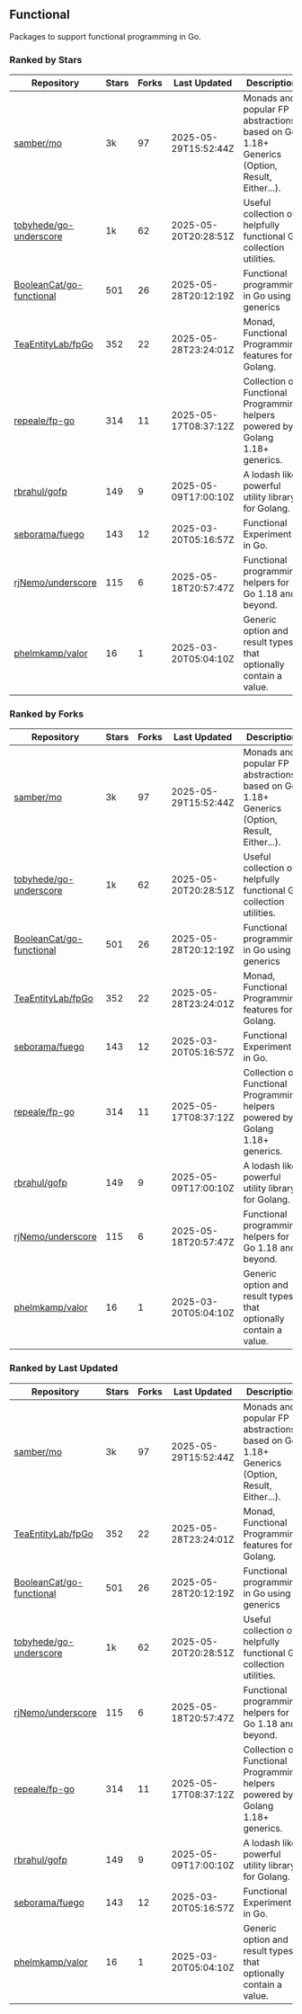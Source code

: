 ## Functional

Packages to support functional programming in Go.

### Ranked by Stars

| Repository | Stars | Forks | Last Updated | Description | 
|------------|-------|-------|--------------|-------------|
| [samber/mo](https://github.com/samber/mo) | 3k | 97 | 2025-05-29T15:52:44Z |  Monads and popular FP abstractions, based on Go 1.18+ Generics (Option, Result, Either...). |
| [tobyhede/go-underscore](https://github.com/tobyhede/go-underscore) | 1k | 62 | 2025-05-20T20:28:51Z |  Useful collection of helpfully functional Go collection utilities. |
| [BooleanCat/go-functional](https://github.com/BooleanCat/go-functional) | 501 | 26 | 2025-05-28T20:12:19Z |  Functional programming in Go using generics |
| [TeaEntityLab/fpGo](https://github.com/TeaEntityLab/fpGo) | 352 | 22 | 2025-05-28T23:24:01Z |  Monad, Functional Programming features for Golang. |
| [repeale/fp-go](https://github.com/repeale/fp-go) | 314 | 11 | 2025-05-17T08:37:12Z |  Collection of Functional Programming helpers powered by Golang 1.18+ generics. |
| [rbrahul/gofp](https://github.com/rbrahul/gofp) | 149 | 9 | 2025-05-09T17:00:10Z |  A lodash like powerful utility library for Golang. |
| [seborama/fuego](https://github.com/seborama/fuego) | 143 | 12 | 2025-03-20T05:16:57Z |  Functional Experiment in Go. |
| [rjNemo/underscore](https://github.com/rjNemo/underscore) | 115 | 6 | 2025-05-18T20:57:47Z |  Functional programming helpers for Go 1.18 and beyond. |
| [phelmkamp/valor](https://github.com/phelmkamp/valor) | 16 | 1 | 2025-03-20T05:04:10Z |  Generic option and result types that optionally contain a value. |

### Ranked by Forks

| Repository | Stars | Forks | Last Updated | Description | 
|------------|-------|-------|--------------|-------------|
| [samber/mo](https://github.com/samber/mo) | 3k | 97 | 2025-05-29T15:52:44Z |  Monads and popular FP abstractions, based on Go 1.18+ Generics (Option, Result, Either...). |
| [tobyhede/go-underscore](https://github.com/tobyhede/go-underscore) | 1k | 62 | 2025-05-20T20:28:51Z |  Useful collection of helpfully functional Go collection utilities. |
| [BooleanCat/go-functional](https://github.com/BooleanCat/go-functional) | 501 | 26 | 2025-05-28T20:12:19Z |  Functional programming in Go using generics |
| [TeaEntityLab/fpGo](https://github.com/TeaEntityLab/fpGo) | 352 | 22 | 2025-05-28T23:24:01Z |  Monad, Functional Programming features for Golang. |
| [seborama/fuego](https://github.com/seborama/fuego) | 143 | 12 | 2025-03-20T05:16:57Z |  Functional Experiment in Go. |
| [repeale/fp-go](https://github.com/repeale/fp-go) | 314 | 11 | 2025-05-17T08:37:12Z |  Collection of Functional Programming helpers powered by Golang 1.18+ generics. |
| [rbrahul/gofp](https://github.com/rbrahul/gofp) | 149 | 9 | 2025-05-09T17:00:10Z |  A lodash like powerful utility library for Golang. |
| [rjNemo/underscore](https://github.com/rjNemo/underscore) | 115 | 6 | 2025-05-18T20:57:47Z |  Functional programming helpers for Go 1.18 and beyond. |
| [phelmkamp/valor](https://github.com/phelmkamp/valor) | 16 | 1 | 2025-03-20T05:04:10Z |  Generic option and result types that optionally contain a value. |

### Ranked by Last Updated

| Repository | Stars | Forks | Last Updated | Description | 
|------------|-------|-------|--------------|-------------|
| [samber/mo](https://github.com/samber/mo) | 3k | 97 | 2025-05-29T15:52:44Z |  Monads and popular FP abstractions, based on Go 1.18+ Generics (Option, Result, Either...). |
| [TeaEntityLab/fpGo](https://github.com/TeaEntityLab/fpGo) | 352 | 22 | 2025-05-28T23:24:01Z |  Monad, Functional Programming features for Golang. |
| [BooleanCat/go-functional](https://github.com/BooleanCat/go-functional) | 501 | 26 | 2025-05-28T20:12:19Z |  Functional programming in Go using generics |
| [tobyhede/go-underscore](https://github.com/tobyhede/go-underscore) | 1k | 62 | 2025-05-20T20:28:51Z |  Useful collection of helpfully functional Go collection utilities. |
| [rjNemo/underscore](https://github.com/rjNemo/underscore) | 115 | 6 | 2025-05-18T20:57:47Z |  Functional programming helpers for Go 1.18 and beyond. |
| [repeale/fp-go](https://github.com/repeale/fp-go) | 314 | 11 | 2025-05-17T08:37:12Z |  Collection of Functional Programming helpers powered by Golang 1.18+ generics. |
| [rbrahul/gofp](https://github.com/rbrahul/gofp) | 149 | 9 | 2025-05-09T17:00:10Z |  A lodash like powerful utility library for Golang. |
| [seborama/fuego](https://github.com/seborama/fuego) | 143 | 12 | 2025-03-20T05:16:57Z |  Functional Experiment in Go. |
| [phelmkamp/valor](https://github.com/phelmkamp/valor) | 16 | 1 | 2025-03-20T05:04:10Z |  Generic option and result types that optionally contain a value. |

